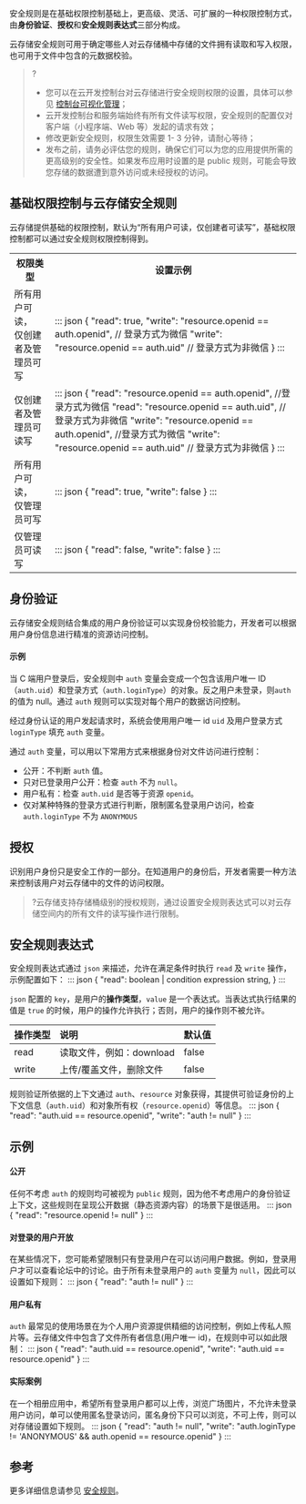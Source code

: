 安全规则是在基础权限控制基础上，更高级、灵活、可扩展的一种权限控制方式，由**身份验证**、**授权**和**安全规则表达式**三部分构成。

云存储安全规则可用于确定哪些人对云存储桶中存储的文件拥有读取和写入权限，也可用于文件中包含的元数据校验。

>? 
> - 您可以在云开发控制台对云存储进行安全规则权限的设置，具体可以参见 [控制台可视化管理](https://cloud.tencent.com/document/product/876/49035)；
> - 云开发控制台和服务端始终有所有文件读写权限，安全规则的配置仅对客户端（小程序端、Web 等）发起的请求有效；
> - 修改更新安全规则，权限生效需要 1- 3 分钟，请耐心等待；
> - 发布之前，请务必评估您的规则，确保它们可以为您的应用提供所需的更高级别的安全性。如果发布应用时设置的是 public 规则，可能会导致您存储的数据遭到意外访问或未经授权的访问。

## 基础权限控制与云存储安全规则

云存储提供基础的权限控制，默认为“所有用户可读，仅创建者可读写”，基础权限控制都可以通过安全规则权限控制得到。
<table>
<tr>
<th>权限类型</th>
<th>设置示例</th>
</tr>
<tr>
<td>所有用户可读，<br>仅创建者及管理员可写</td>
<td>
<dx-codeblock>
:::  json
{
  "read": true,
  "write": "resource.openid == auth.openid", // 登录方式为微信
  "write": "resource.openid == auth.uid" // 登录方式为非微信
}
:::
</dx-codeblock>

</td>
</tr>
<tr>
<td>仅创建者及管理员可读写</td>
<td>
<dx-codeblock>
:::  json
{
  "read": "resource.openid == auth.openid", //登录方式为微信
  "read": "resource.openid == auth.uid", // 登录方式为非微信
  "write": "resource.openid == auth.openid", //登录方式为微信
  "write": "resource.openid == auth.uid" // 登录方式为非微信
}
:::
</dx-codeblock>
</td>
</tr>
<tr>
<td>所有用户可读，<br>仅管理员可写</td>
<td>
<dx-codeblock>
:::  json
{
  "read": true,
  "write": false
}
:::
</dx-codeblock>
</td>
</tr>
<tr>
<td>仅管理员可读写</td>
<td>
<dx-codeblock>
:::  json
{
  "read": false,
  "write": false
}
:::
</dx-codeblock>
</td>
</tr>
</table>

## 身份验证

云存储安全规则结合集成的用户身份验证可以实现身份校验能力，开发者可以根据用户身份信息进行精准的资源访问控制。

#### 示例

当 C 端用户登录后，安全规则中 `auth` 变量会变成一个包含该用户唯一 ID（`auth.uid`）和登录方式（`auth.loginType`）的对象。反之用户未登录，则`auth`的值为 null。通过 `auth` 规则可以实现对每个用户的数据访问控制。

经过身份认证的用户发起请求时，系统会使用用户唯一 id `uid` 及用户登录方式 `loginType` 填充 `auth` 变量。

通过 `auth` 变量，可以用以下常用方式来根据身份对文件访问进行控制：

- 公开：不判断 `auth` 值。
- 只对已登录用户公开：检查 `auth` 不为 `null`。
- 用户私有：检查 `auth.uid` 是否等于资源 `openid`。
- 仅对某种特殊的登录方式进行判断，限制匿名登录用户访问，检查 `auth.loginType` 不为 `ANONYMOUS`

## 授权

识别用户身份只是安全工作的一部分。在知道用户的身份后，开发者需要一种方法来控制该用户对云存储中的文件的访问权限。

>?云存储支持存储桶级别的授权规则，通过设置安全规则表达式可以对云存储空间内的所有文件的读写操作进行限制。

## 安全规则表达式

安全规则表达式通过 `json` 来描述，允许在满足条件时执行 `read` 及 `write` 操作，示例配置如下：
<dx-codeblock>
:::  json
{
  "read": boolean | condition expression string,
}
:::
</dx-codeblock>

`json` 配置的 `key`，是用户的**操作类型**，`value` 是一个表达式。当表达式执行结果的值是 `true` 的时候，用户的操作允许执行；否则，用户的操作则不被允许。

| 操作类型 | 说明                     | 默认值 |
| :------- | :----------------------- | :----- |
| read     | 读取文件，例如：download | false  |
| write    | 上传/覆盖文件，删除文件  | false  |

规则验证所依据的上下文通过 `auth`、`resource` 对象获得，其提供可验证身份的上下文信息（`auth.uid`）和对象所有权（`resource.openid`）等信息。
<dx-codeblock>
:::  json
{
  "read": "auth.uid == resource.openid",
  "write": "auth != null"
}
:::
</dx-codeblock>



## 示例

#### 公开

任何不考虑 `auth` 的规则均可被视为 `public` 规则，因为他不考虑用户的身份验证上下文，这些规则在呈现公开数据（静态资源内容）的场景下是很适用。
<dx-codeblock>
:::  json
{
  "read": "resource.openid != null"
}
:::
</dx-codeblock>

#### 对登录的用户开放

在某些情况下，您可能希望限制只有登录用户在可以访问用户数据。例如，登录用户才可以查看论坛中的讨论。由于所有未登录用户的 `auth` 变量为 `null`，因此可以设置如下规则：
<dx-codeblock>
:::  json
{
  "read": "auth != null"
}
:::
</dx-codeblock>


#### 用户私有

`auth` 最常见的使用场景在为个人用户资源提供精细的访问控制，例如上传私人照片等。云存储文件中包含了文件所有者信息(用户唯一 id)，在规则中可以如此限制：
<dx-codeblock>
:::  json
{
  "read": "auth.uid == resource.openid",
  "write": "auth.uid == resource.openid"
}
:::
</dx-codeblock>


#### 实际案例

在一个相册应用中，希望所有登录用户都可以上传，浏览广场图片，不允许未登录用户访问，单可以使用匿名登录访问，匿名身份下只可以浏览，不可上传，则可以对存储设置如下规则。
<dx-codeblock>
:::  json
{
  "read": "auth != null",
  "write": "auth.loginType != 'ANONYMOUS' && auth.openid == resource.openid"
}
:::
</dx-codeblock>


## 参考

更多详细信息请参见 [安全规则](https://cloud.tencent.com/document/product/876/36414)。




